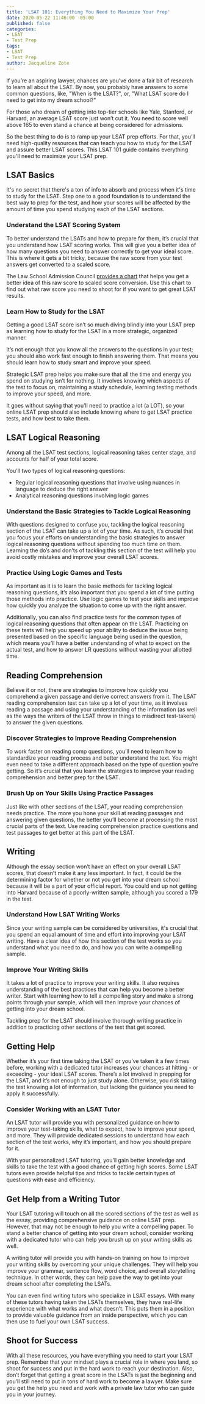 ```yaml
---
title: 'LSAT 101: Everything You Need to Maximize Your Prep'
date: 2020-05-22 11:46:00 -05:00
published: false
categories:
- LSAT
- Test Prep
tags:
- LSAT
- Test Prep
author: Jacqueline Zote
---
```


If you’re an aspiring lawyer, chances are you’ve done a fair bit of research to learn all about the LSAT. By now, you probably have answers to some common questions, like, "When is the LSAT?", or, "What LSAT score do I need to get into my dream school?"

For those who dream of getting into top-tier schools like Yale, Stanford, or Harvard, an average LSAT score just won’t cut it. You need to score well above 165 to even stand a chance at being considered for admissions.

So the best thing to do is to ramp up your LSAT prep efforts. For that, you’ll need high-quality resources that can teach you how to study for the LSAT and assure better LSAT scores. This LSAT 101 guide contains everything you'll need to maximize your LSAT prep. 

## LSAT Basics

It's no secret that there's a ton of info to absorb and process when it's time to study for the LSAT. Step one to a good foundation is to understand the best way to prep for the test, and how your scores will be affected by the amount of time you spend studying each of the LSAT sections.

### Understand the LSAT Scoring System
To better understand the LSATs and how to prepare for them, it’s crucial that you understand how LSAT scoring works. This will give you a better idea of how many questions you need to answer correctly to get your ideal score. This is where it gets a bit tricky, because the raw score from your test answers get converted to a scaled score. 

The Law School Admission Council [provides a chart](https://www.lsac.org/lsat/lsat-prep/practice-test/computing-your-score) that helps you get a better idea of this raw score to scaled score conversion. Use this chart to find out what raw score you need to shoot for if you want to get great LSAT results.

### Learn How to Study for the LSAT
Getting a good LSAT score isn’t so much diving blindly into your LSAT prep as learning how to study for the LSAT in a more strategic, organized manner.

It’s not enough that you know all the answers to the questions in your test; you should also work fast enough to finish answering them. That means you should learn how to study smart and improve your speed.

Strategic LSAT prep helps you make sure that all the time and energy you spend on studying isn’t for nothing. It involves knowing which aspects of the test to focus on, maintaining a study schedule, learning testing methods to improve your speed, and more.

It goes without saying that you’ll need to practice a lot (a LOT), so your online LSAT prep should also include knowing where to get LSAT practice tests, and how best to take them.

## LSAT Logical Reasoning

Among all the LSAT test sections, logical reasoning takes center stage, and accounts for half of your total score.

You'll two types of logical reasoning questions: 

* Regular logical reasoning questions that involve using nuances in language to deduce the right answer
* Analytical reasoning questions involving logic games

### Understand the Basic Strategies to Tackle Logical Reasoning

With questions designed to confuse you, tackling the logical reasoning section of the LSAT can take up a lot of your time. As such, it’s crucial that you focus your efforts on understanding the basic strategies to answer logical reasoning questions without spending too much time on them. Learning the do’s and don’ts of tackling this section of the test will help you avoid costly mistakes and improve your overall LSAT scores.

### Practice Using Logic Games and Tests
As important as it is to learn the basic methods for tackling logical reasoning questions, it’s also important that you spend a lot of time putting those methods into practice. Use logic games to test your skills and improve how quickly you analyze the situation to come up with the right answer.

Additionally, you can also find practice tests for the common types of logical reasoning questions that often appear on the LSAT. Practicing on these tests will help you speed up your ability to deduce the issue being presented based on the specific language being used in the question, which means you’ll have a better understanding of what to expect on the actual test, and how to answer LR questions without wasting your allotted time.

## Reading Comprehension
Believe it or not, there are strategies to improve how quickly you comprehend a given passage and derive correct answers from it. The LSAT reading comprehension test can take up a lot of your time, as it involves reading a passage and using your understanding of the information (as well as the ways the writers of the LSAT throw in things to misdirect test-takers) to answer the given questions.

### Discover Strategies to Improve Reading Comprehension
To work faster on reading comp questions, you’ll need to learn how to standardize your reading process and better understand the text. You might even need to take a different approach based on the type of question you’re getting. So it’s crucial that you learn the strategies to improve your reading comprehension and better prep for the LSAT.

### Brush Up on Your Skills Using Practice Passages
Just like with other sections of the LSAT, your reading comprehension needs practice. The more you hone your skill at reading passages and answering given questions, the better you’ll become at processing the most crucial parts of the text. Use reading comprehension practice questions and test passages to get better at this part of the LSAT.

## Writing
Although the essay section won’t have an effect on your overall LSAT scores, that doesn’t make it any less important. In fact, it could be the determining factor for whether or not you get into your dream school because it will be a part of your official report. You could end up not getting into Harvard because of a poorly-written sample, although you scored a 179 in the test. 

### Understand How LSAT Writing Works
Since your writing sample can be considered by universities, it's crucial that you spend an equal amount of time and effort into improving your LSAT writing. Have a clear idea of how this section of the test works so you understand what you need to do, and how you can write a compelling sample.

### Improve Your Writing Skills
It takes a lot of practice to improve your writing skills. It also requires understanding of the best practices that can help you become a better writer. Start with learning how to tell a compelling story and make a strong points through your sample, which will then improve your chances of getting into your dream school.

Tackling prep for the LSAT should involve thorough writing practice in addition to practicing other sections of the test that get scored. 

## Getting Help
Whether it’s your first time taking the LSAT or you’ve taken it a few times before, working with a dedicated tutor increases your chances at hitting - or exceeding - your ideal LSAT scores. There’s a lot involved in prepping for the LSAT, and it’s not enough to just study alone. Otherwise, you risk taking the test knowing a lot of information, but lacking the guidance you need to apply it successfully.

### Consider Working with an LSAT Tutor

An LSAT tutor will provide you with personalized guidance on how to improve your test-taking skills, what to expect, how to improve your speed, and more. They will provide dedicated sessions to understand how each section of the test works, why it’s important, and how you should prepare for it.

With your personalized LSAT tutoring, you’ll gain better knowledge and skills to take the test with a good chance of getting high scores. Some LSAT tutors even provide helpful tips and tricks to tackle certain types of questions with ease and efficiency.

## Get Help from a Writing Tutor
Your LSAT tutoring will touch on all the scored sections of the test as well as the essay, providing comprehensive guidance on online LSAT prep. However, that may not be enough to help you write a compelling paper. To stand a better chance of getting into your dream school, consider working with a dedicated tutor who can help you brush up on your writing skills as well.

A writing tutor will provide you with hands-on training on how to improve your writing skills by overcoming your unique challenges. They will help you improve your grammar, sentence flow, word choice, and overall storytelling technique. In other words, they can help pave the way to get into your dream school after completing the LSATs.

You can even find writing tutors who specialize in LSAT essays. With many of these tutors having taken the LSATs themselves, they have real-life experience with what works and what doesn’t. This puts them in a position to provide valuable guidance from an inside perspective, which you can then use to fuel your own LSAT success.

## Shoot for Success
With all these resources, you have everything you need to start your LSAT prep. Remember that your mindset plays a crucial role in where you land, so shoot for success and put in the hard work to reach your destination. Also, don’t forget that getting a great score in the LSATs is just the beginning and you’ll still need to put in tons of hard work to become a lawyer. Make sure you get the help you need and work with a private law tutor who can guide you in your journey.
